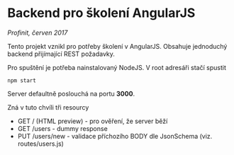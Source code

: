 # Backend pro školení AngularJS 
_Profinit, červen 2017_

Tento projekt vznikl pro potřeby školení v AngularJS. Obsahuje jednoduchý backend přijímající REST požadavky.

Pro spuštění je potřeba nainstalovaný NodeJS. V root adresáři stačí spustit

`npm start`

Server defaultně poslouchá na portu **3000**.

Zná v tuto chvíli tři resourcy 

- GET / (HTML preview) - pro ověření, že server běží
- GET /users - dummy response
- PUT /users/new - validace příchozího BODY dle JsonSchema (viz. routes/users.js)